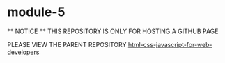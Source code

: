# module-5

** NOTICE ** THIS REPOSITORY IS ONLY FOR HOSTING A GITHUB PAGE

PLEASE VIEW THE PARENT REPOSITORY [html-css-javascript-for-web-developers](https://github.com/NGUYEN-THANH-LUAN-github/html-css-javascript-for-web-developers)
